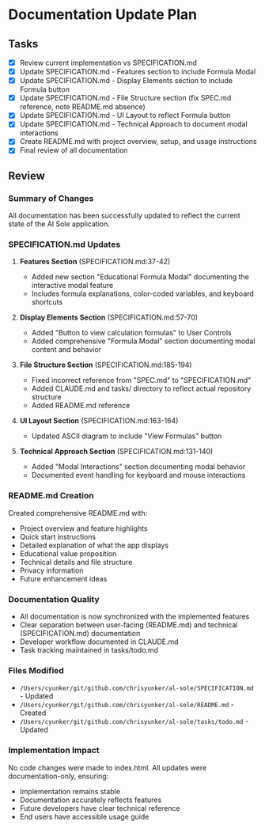# Documentation Update Plan

## Tasks

- [x] Review current implementation vs SPECIFICATION.md
- [x] Update SPECIFICATION.md - Features section to include Formula Modal
- [x] Update SPECIFICATION.md - Display Elements section to include Formula button
- [x] Update SPECIFICATION.md - File Structure section (fix SPEC.md reference, note README.md absence)
- [x] Update SPECIFICATION.md - UI Layout to reflect Formula button
- [x] Update SPECIFICATION.md - Technical Approach to document modal interactions
- [x] Create README.md with project overview, setup, and usage instructions
- [x] Final review of all documentation

## Review

### Summary of Changes

All documentation has been successfully updated to reflect the current state of the Al Sole application.

### SPECIFICATION.md Updates

1. **Features Section** (SPECIFICATION.md:37-42)
   - Added new section "Educational Formula Modal" documenting the interactive modal feature
   - Includes formula explanations, color-coded variables, and keyboard shortcuts

2. **Display Elements Section** (SPECIFICATION.md:57-70)
   - Added "Button to view calculation formulas" to User Controls
   - Added comprehensive "Formula Modal" section documenting modal content and behavior

3. **File Structure Section** (SPECIFICATION.md:185-194)
   - Fixed incorrect reference from "SPEC.md" to "SPECIFICATION.md"
   - Added CLAUDE.md and tasks/ directory to reflect actual repository structure
   - Added README.md reference

4. **UI Layout Section** (SPECIFICATION.md:163-164)
   - Updated ASCII diagram to include "View Formulas" button

5. **Technical Approach Section** (SPECIFICATION.md:131-140)
   - Added "Modal Interactions" section documenting modal behavior
   - Documented event handling for keyboard and mouse interactions

### README.md Creation

Created comprehensive README.md with:
- Project overview and feature highlights
- Quick start instructions
- Detailed explanation of what the app displays
- Educational value proposition
- Technical details and file structure
- Privacy information
- Future enhancement ideas

### Documentation Quality

- All documentation is now synchronized with the implemented features
- Clear separation between user-facing (README.md) and technical (SPECIFICATION.md) documentation
- Developer workflow documented in CLAUDE.md
- Task tracking maintained in tasks/todo.md

### Files Modified

- `/Users/cyunker/git/github.com/chrisyunker/al-sole/SPECIFICATION.md` - Updated
- `/Users/cyunker/git/github.com/chrisyunker/al-sole/README.md` - Created
- `/Users/cyunker/git/github.com/chrisyunker/al-sole/tasks/todo.md` - Updated

### Implementation Impact

No code changes were made to index.html. All updates were documentation-only, ensuring:
- Implementation remains stable
- Documentation accurately reflects features
- Future developers have clear technical reference
- End users have accessible usage guide
